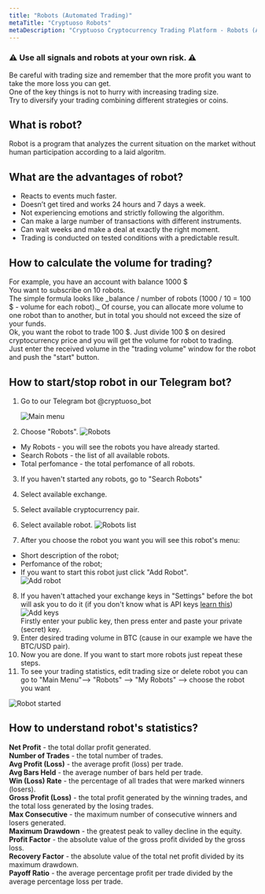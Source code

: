 ```yaml
---
title: "Robots (Automated Trading)"
metaTitle: "Cryptuoso Robots"
metaDescription: "Cryptuoso Cryptocurrency Trading Platform - Robots (Automated Trading)"
---
```


### ⚠️ Use all signals and robots at your own risk. ⚠️

Be careful with trading size and remember that the more profit you want to take the more loss you can get.  
One of the key things is not to hurry with increasing trading size.  
Try to diversify your trading combining different strategies or coins.

## What is robot?

Robot is a program that analyzes the current situation on the market without human participation according to a laid algoritm.

## What are the advantages of robot?

- Reacts to events much faster.
- Doesn’t get tired and works 24 hours and 7 days a week.
- Not experiencing emotions and strictly following the algorithm.
- Can make a large number of transactions with different instruments.
- Can wait weeks and make a deal at exactly the right moment.
- Trading is conducted on tested conditions with a predictable result.

## How to calculate the volume for trading?

For example, you have an account with balance 1000 $  
You want to subscribe on 10 robots.  
The simple formula looks like _balance / number of robots (1000 / 10 = 100 $ - volume for each robot).\_ Of course, you can allocate more volume to one robot than to another, but in total you should not exceed the size of your funds.  
Ok, you want the robot to trade 100 $. Just divide 100 $ on desired cryptocurrency price and you will get the volume for robot to trading.  
Just enter the received volume in the "trading volume" window for the robot and push the "start" button.

## How to start/stop robot in our Telegram bot?

1. Go to our Telegram bot @cryptuoso_bot

   ![Main menu](https://support.cryptuoso.com/main_menu.png)

2. Choose "Robots".
   ![Robots](https://support.cryptuoso.com/robots.png)

- My Robots - you will see the robots you have already started.
- Search Robots - the list of all available robots.
- Total perfomance - the total perfomance of all robots.

3. If you haven't started any robots, go to "Search Robots"
4. Select available exchange.
5. Select available cryptocurrency pair.
6. Select available robot.
   ![Robots list](https://support.cryptuoso.com/robots_list.png)

7. After you choose the robot you want you will see this robot's menu:

- Short description of the robot;
- Perfomance of the robot;
- If you want to start this robot just click "Add Robot".  
   ![Add robot](https://support.cryptuoso.com/add_robot.png)

8. If you haven't attached your exchange keys in "Settings" before the bot will ask you to do it (if you don't know what is API keys [learn this](https://support.cryptuoso.com/exchange-accounts))  
   ![Add keys](https://support.cryptuoso.com/add_keys.png)  
   Firstly enter your public key, then press enter and paste your private (secret) key.
9. Enter desired trading volume in BTC (cause in our example we have the BTC/USD pair).
10. Now you are done. If you want to start more robots just repeat these steps.
11. To see your trading statistics, edit trading size or delete robot you can go to "Main Menu"--> "Robots" --> "My Robots" --> choose the robot you want

![Robot started](https://support.cryptuoso.com/robot_trading_menu.png)

## How to understand robot's statistics?

**Net Profit** - the total dollar profit generated.  
**Number of Trades** - the total number of trades.  
**Avg Profit (Loss)** - the average profit (loss) per trade.  
**Avg Bars Held** - the average number of bars held per trade.  
**Win (Loss) Rate** - the percentage of all trades that were marked winners (losers).  
**Gross Profit (Loss)** - the total profit generated by the winning trades, and the total loss generated by the losing trades.  
**Max Consecutive** - the maximum number of consecutive winners and losers generated.  
**Maximum Drawdown** - the greatest peak to valley decline in the equity.  
**Profit Factor** - the absolute value of the gross profit divided by the gross loss.  
**Recovery Factor** - the absolute value of the total net profit divided by its maximum drawdown.  
**Payoff Ratio** - the average percentage profit per trade divided by the average percentage loss per trade.
